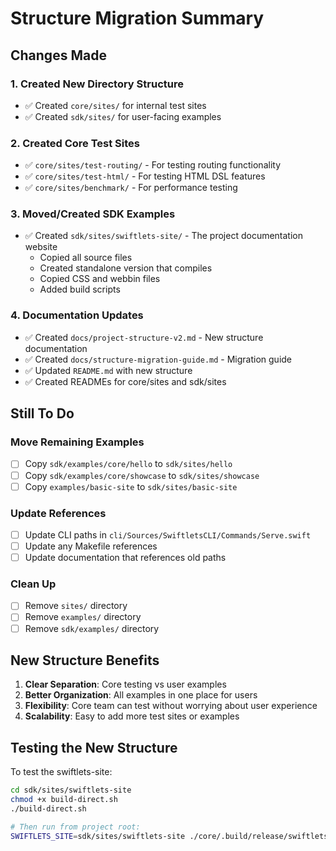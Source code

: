 # Structure Migration Summary

## Changes Made

### 1. Created New Directory Structure

- ✅ Created `core/sites/` for internal test sites
- ✅ Created `sdk/sites/` for user-facing examples

### 2. Created Core Test Sites

- ✅ `core/sites/test-routing/` - For testing routing functionality
- ✅ `core/sites/test-html/` - For testing HTML DSL features
- ✅ `core/sites/benchmark/` - For performance testing

### 3. Moved/Created SDK Examples

- ✅ Created `sdk/sites/swiftlets-site/` - The project documentation website
  - Copied all source files
  - Created standalone version that compiles
  - Copied CSS and webbin files
  - Added build scripts

### 4. Documentation Updates

- ✅ Created `docs/project-structure-v2.md` - New structure documentation
- ✅ Created `docs/structure-migration-guide.md` - Migration guide
- ✅ Updated `README.md` with new structure
- ✅ Created READMEs for core/sites and sdk/sites

## Still To Do

### Move Remaining Examples
- [ ] Copy `sdk/examples/core/hello` to `sdk/sites/hello`
- [ ] Copy `sdk/examples/core/showcase` to `sdk/sites/showcase`
- [ ] Copy `examples/basic-site` to `sdk/sites/basic-site`

### Update References
- [ ] Update CLI paths in `cli/Sources/SwiftletsCLI/Commands/Serve.swift`
- [ ] Update any Makefile references
- [ ] Update documentation that references old paths

### Clean Up
- [ ] Remove `sites/` directory
- [ ] Remove `examples/` directory  
- [ ] Remove `sdk/examples/` directory

## New Structure Benefits

1. **Clear Separation**: Core testing vs user examples
2. **Better Organization**: All examples in one place for users
3. **Flexibility**: Core team can test without worrying about user experience
4. **Scalability**: Easy to add more test sites or examples

## Testing the New Structure

To test the swiftlets-site:
```bash
cd sdk/sites/swiftlets-site
chmod +x build-direct.sh
./build-direct.sh

# Then run from project root:
SWIFTLETS_SITE=sdk/sites/swiftlets-site ./core/.build/release/swiftlets-server
```